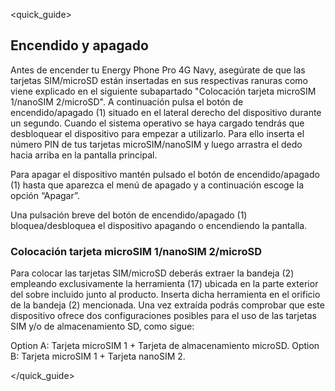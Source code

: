 <quick_guide>
## Encendido y apagado

Antes de encender tu Energy Phone Pro 4G Navy, asegúrate de que las tarjetas SIM/microSD están insertadas en sus respectivas ranuras como viene explicado en el siguiente subapartado "Colocación tarjeta microSIM 1/nanoSIM 2/microSD". A continuación pulsa el botón de encendido/apagado (1) situado en el lateral derecho del dispositivo durante un segundo. Cuando el sistema operativo se haya cargado tendrás que desbloquear el dispositivo para empezar a utilizarlo. Para ello inserta el número PIN de tus tarjetas microSIM/nanoSIM y luego arrastra el dedo hacia arriba en la pantalla principal.

Para apagar el dispositivo mantén pulsado el botón de encendido/apagado (1) hasta que aparezca el menú de apagado y a continuación escoge la opción “Apagar”.

Una pulsación breve del botón de encendido/apagado (1) bloquea/desbloquea el dispositivo apagando o encendiendo la pantalla.

### Colocación tarjeta microSIM 1/nanoSIM 2/microSD

Para colocar las tarjetas SIM/microSD deberás extraer la bandeja (2) empleando exclusivamente la herramienta (17) ubicada en la parte exterior del sobre incluido junto al producto. Inserta dicha herramienta en el orificio de la bandeja (2) mencionada. Una vez extraída podrás comprobar que este dispositivo ofrece dos configuraciones posibles para el uso de las tarjetas SIM y/o de almacenamiento SD, como sigue:

Option A: Tarjeta microSIM 1 + Tarjeta de almacenamiento microSD.
Option B: Tarjeta microSIM 1 + Tarjeta nanoSIM 2.

</quick_guide>

